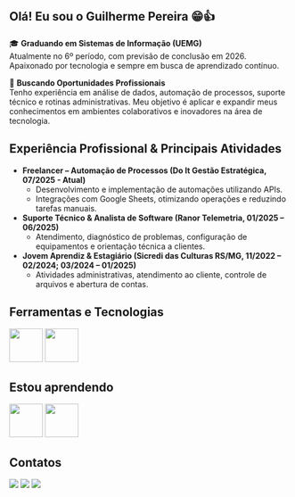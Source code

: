 ## Olá! Eu sou o Guilherme Pereira 😁👍

🎓 **Graduando em Sistemas de Informação (UEMG)**  
Atualmente no 6º período, com previsão de conclusão em 2026. Apaixonado por tecnologia e sempre em busca de aprendizado contínuo.

🚀 **Buscando Oportunidades Profissionais**  
Tenho experiência em análise de dados, automação de processos, suporte técnico e rotinas administrativas. Meu objetivo é aplicar e expandir meus conhecimentos em ambientes colaborativos e inovadores na área de tecnologia.


## **Experiência Profissional & Principais Atividades**
- **Freelancer – Automação de Processos (Do It Gestão Estratégica, 07/2025 - Atual)**
    - Desenvolvimento e implementação de automações utilizando APIs.
    - Integrações com Google Sheets, otimizando operações e reduzindo tarefas manuais.
- **Suporte Técnico & Analista de Software (Ranor Telemetria, 01/2025 – 06/2025)**
    - Atendimento, diagnóstico de problemas, configuração de equipamentos e orientação técnica a clientes.
- **Jovem Aprendiz & Estagiário (Sicredi das Culturas RS/MG, 11/2022 – 02/2024; 03/2024 – 01/2025)**
    - Atividades administrativas, atendimento ao cliente, controle de arquivos e abertura de contas.


## Ferramentas e Tecnologias
<img src="https://cdn.jsdelivr.net/gh/devicons/devicon@latest/icons/git/git-original.svg" width="60" height="60"/>           <img src="https://cdn.jsdelivr.net/gh/devicons/devicon@latest/icons/linux/linux-original.svg" width="60" height="60"/>

## Estou aprendendo
<img src="https://cdn.jsdelivr.net/gh/devicons/devicon@latest/icons/mysql/mysql-original-wordmark.svg" width="60" height="60" />          <img src="https://cdn.jsdelivr.net/gh/devicons/devicon@latest/icons/python/python-original.svg" width="60" height="60"/>
          


## Contatos

<div>
<a href="https://instagram.com/guilherme_reispereira" target="_blank"><img loading="lazy" src="https://img.shields.io/badge/-Instagram-%23E4405F?style=for-the-badge&logo=instagram&logoColor=white" target="blank"></a>
<a href = "mailto:guilhermerp2004@gmail.com"><img loading="lazy" src="https://img.shields.io/badge/Gmail-D14836?style=for-the-badge&logo=gmail&logoColor=white" target="blank"></a>
<a href="https://www.linkedin.com/in/guilherme-pereira-102b13271/" target="_blank"><img loading="lazy" src="https://img.shields.io/badge/-LinkedIn-%230077B5?style=for-the-badge&logo=linkedin&logoColor=white" target="blank"></a>   
</div>

<!-- ## Estatísticas

<div>
  
[![Anurag's GitHub stats](https://github-readme-stats.vercel.app/api?username=DevGuiPereira&show_icons=true&theme=radical)](https://github.com/anuraghazra/github-readme-stats)
[![Top Langs](https://github-readme-stats.vercel.app/api/top-langs/?username=DevGuiPereira&layout=donut&theme=radical)](https://github.com/anuraghazra/github-readme-stats)

</div> -->
